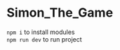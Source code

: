 # Simon_The_Game
<code>npm i</code> to install modules </br>
<code>npm run dev</code> to run project
